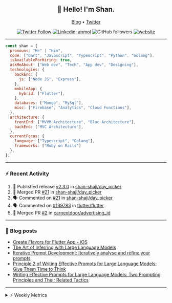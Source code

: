 <h2 align="center">👋 Hello! I'm Shan.</h2>
<p align="center">
  <a href="https://dev.to/shanshaji">Blog</a> •
  <a href="https://twitter.com/intent/follow?screen_name=shan__shaji">Twitter</a>
</p>

<p align="center"><a href="https://twitter.com/intent/follow?screen_name=shan__shaji"><img src="https://img.shields.io/twitter/follow/shan__shaji?style=flat" alt="Twitter Follow"></a>
<a href="https://www.linkedin.com/in/shan-shaji/"><img src="https://img.shields.io/badge/shan-shaji?style=flat-square&amp;logo=Linkedin&amp;logoColor=white&amp;link=https://www.linkedin.com/in/shan-shaji/" alt="Linkedin: anmol"></a>
<img src="https://img.shields.io/github/followers/shan-shaji?label=Follow&amp;style=social" alt="GitHub followers">
<a href="http://shan-shaji.github.io/"><img src="https://img.shields.io/badge/Website-46a2f1.svg?&amp;style=flat-square&amp;logo=Google-Chrome&amp;logoColor=white&amp;link=http://shan-shaji.github.io/" alt="website"></a></p>

<hr>

```javascript
const shan = {
  pronouns: "He" | "Him",
  code: ["Dart", "Javascript", "Typescript", "Python", "Golang"],
  isAvailableForHiring: true,
  askMeAbout: ["Web dev", "Tech", "App dev", "Designing"],
  technologies: {
    backEnd: {
      js: ["Node JS", "Express"],
    },
    mobileApp: {
      hybrid: ["Flutter"],
    },
    databases: ["Mongo", "MySql"],
    misc: ["Firebase", "Analytics", "Cloud Functions"],
  },
  architecture: {
    frontEnd: ["MVVM Architecture", "Bloc Architecture"],
    backEnd: ["MVC Architecture"],
  },
  currentFocus: {
    language: ["Typescript", "Golang"],
    frameworks: ["Ruby on Rails"]
  },
};
```

---

### ⚡ Recent Activity

<!--START_SECTION:activity-->
1. 🚀 Published release [v2.3.0](https://github.com/shan-shaji/day_picker/releases/tag/v2.3.0) in [shan-shaji/day_picker](https://github.com/shan-shaji/day_picker)
2. 🎉 Merged PR [#21](https://github.com/shan-shaji/day_picker/pull/21) in [shan-shaji/day_picker](https://github.com/shan-shaji/day_picker)
3. 🗣 Commented on [#21](https://github.com/shan-shaji/day_picker/pull/21#issuecomment-2342601245) in [shan-shaji/day_picker](https://github.com/shan-shaji/day_picker)
4. 🗣 Commented on [#139783](https://github.com/flutter/flutter/issues/139783#issuecomment-1908793600) in [flutter/flutter](https://github.com/flutter/flutter)
5. 🎉 Merged PR [#2](https://github.com/carnextdoor/advertising_id/pull/2) in [carnextdoor/advertising_id](https://github.com/carnextdoor/advertising_id)
<!--END_SECTION:activity-->

---

### 📕 Blog posts

<!-- BLOG-POST-LIST:START -->
- [Create Flavors for Flutter App - iOS](https://dev.to/shanshaji/create-flavors-for-flutter-app-ios-fnl)
- [The Art of Inferring with Large Language Models](https://dev.to/arkroot/the-art-of-inferring-with-large-language-models-243m)
- [Iterative Prompt Development: Iteratively analyse and refine your prompts](https://dev.to/arkroot/iterative-prompt-development-iteratively-analyse-and-refine-your-prompts-3ibl)
- [Principle 2 of Writing Effective Prompts for Large Language Models: Give Them Time to Think](https://dev.to/arkroot/principle-2-of-writing-effective-prompts-for-large-language-models-give-them-time-to-think-25j3)
- [Writing Effective Prompts for Large Language Models: Two Prompting Principles and Their Related Tactics](https://dev.to/arkroot/writing-effective-prompts-for-large-language-models-two-prompting-principles-and-their-related-tactics-151a)
<!-- BLOG-POST-LIST:END -->

<hr>
<details>
    <summary>⚡ Weekly Metrics</summary>
    <p>
    
<!--START_SECTION:waka-->
![Code Time](http://img.shields.io/badge/Code%20Time-2%2C855%20hrs%2017%20mins-blue)

![Profile Views](http://img.shields.io/badge/Profile%20Views-0-blue)

**🐱 My GitHub Data** 

> 📦 ? Used in GitHub's Storage 
 > 
> 🏆 727 Contributions in the Year 2024
 > 
> 💼 Opted to Hire
 > 
> 📜 109 Public Repositories 
 > 
> 🔑 0 Private Repositories 
 > 
**I'm a Night 🦉** 

```text
🌞 Morning                2970 commits        ██░░░░░░░░░░░░░░░░░░░░░░░   08.11 % 
🌆 Daytime                9478 commits        ██████░░░░░░░░░░░░░░░░░░░   25.88 % 
🌃 Evening                18161 commits       ████████████░░░░░░░░░░░░░   49.59 % 
🌙 Night                  6012 commits        ████░░░░░░░░░░░░░░░░░░░░░   16.42 % 
```
📅 **I'm Most Productive on Thursday** 

```text
Monday                   4783 commits        ███░░░░░░░░░░░░░░░░░░░░░░   13.06 % 
Tuesday                  5543 commits        ████░░░░░░░░░░░░░░░░░░░░░   15.14 % 
Wednesday                4563 commits        ███░░░░░░░░░░░░░░░░░░░░░░   12.46 % 
Thursday                 8208 commits        ██████░░░░░░░░░░░░░░░░░░░   22.41 % 
Friday                   5758 commits        ████░░░░░░░░░░░░░░░░░░░░░   15.72 % 
Saturday                 3823 commits        ███░░░░░░░░░░░░░░░░░░░░░░   10.44 % 
Sunday                   3943 commits        ███░░░░░░░░░░░░░░░░░░░░░░   10.77 % 
```


📊 **This Week I Spent My Time On** 

```text
🕑︎ Time Zone: Asia/Kolkata

💬 Programming Languages: 
C++                      2 hrs 11 mins       ██████████░░░░░░░░░░░░░░░   39.04 % 
JavaScript               1 hr 51 mins        ████████░░░░░░░░░░░░░░░░░   33.24 % 
Git                      1 hr                █████░░░░░░░░░░░░░░░░░░░░   18.09 % 
YAML                     27 mins             ██░░░░░░░░░░░░░░░░░░░░░░░   08.20 % 
SQL                      4 mins              ░░░░░░░░░░░░░░░░░░░░░░░░░   01.22 % 

🔥 Editors: 
VS Code                  5 hrs 35 mins       █████████████████████████   100.00 % 

🐱‍💻 Projects: 
DS                       2 hrs 15 mins       ██████████░░░░░░░░░░░░░░░   40.32 % 
edubites-webapp          1 hr 52 mins        ████████░░░░░░░░░░░░░░░░░   33.39 % 
mobile                   50 mins             ████░░░░░░░░░░░░░░░░░░░░░   15.14 % 
turbo                    13 mins             █░░░░░░░░░░░░░░░░░░░░░░░░   04.11 % 
dart-pre-commit-hooks    13 mins             █░░░░░░░░░░░░░░░░░░░░░░░░   04.10 % 

💻 Operating System: 
Mac                      5 hrs 35 mins       █████████████████████████   100.00 % 
```

**I Mostly Code in Dart** 

```text
Dart                     43 repos            ██████████░░░░░░░░░░░░░░░   38.74 % 
C++                      6 repos             █░░░░░░░░░░░░░░░░░░░░░░░░   05.41 % 
Shell                    2 repos             ░░░░░░░░░░░░░░░░░░░░░░░░░   01.80 % 
Jupyter Notebook         1 repo              ░░░░░░░░░░░░░░░░░░░░░░░░░   00.90 % 
Dockerfile               1 repo              ░░░░░░░░░░░░░░░░░░░░░░░░░   00.90 % 
```




 Last Updated on 12/10/2024 18:52:27 UTC
<!--END_SECTION:waka-->

</p>
 </details>
